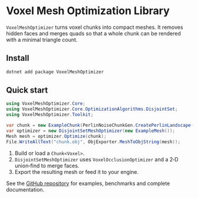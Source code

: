 # Voxel Mesh Optimization Library

`VoxelMeshOptimizer` turns voxel chunks into compact meshes.  It removes hidden faces and merges quads so that a whole chunk can be rendered with a minimal triangle count.

## Install
```bash
dotnet add package VoxelMeshOptimizer
```

## Quick start
```csharp
using VoxelMeshOptimizer.Core;
using VoxelMeshOptimizer.Core.OptimizationAlgorithms.DisjointSet;
using VoxelMeshOptimizer.Toolkit;

var chunk = new ExampleChunk(PerlinNoiseChunkGen.CreatePerlinLandscape(50, 123));
var optimizer = new DisjointSetMeshOptimizer(new ExampleMesh());
Mesh mesh = optimizer.Optimize(chunk);
File.WriteAllText("chunk.obj", ObjExporter.MeshToObjString(mesh));
```

1. Build or load a `Chunk<Voxel>`.
2. `DisjointSetMeshOptimizer` uses `VoxelOcclusionOptimizer` and a 2‑D union‑find to merge faces.
3. Export the resulting mesh or feed it to your engine.

See the [GitHub repository](https://github.com/nicolas-goyon/Voxel-Mesh-Optimization-Library) for examples, benchmarks and complete documentation.
